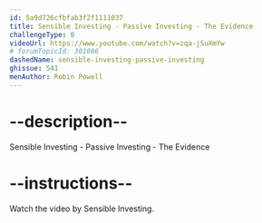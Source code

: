 ```yaml
---
id: 5a9d726cfbfab3f2f1111037
title: Sensible Investing - Passive Investing - The Evidence
challengeType: 0
videoUrl: https://www.youtube.com/watch?v=zqa-jSuXmYw
# forumTopicId: 301086
dashedName: sensible-investing-passive-investing
ghissue: 541
menAuthor: Robin Powell
---
```


# --description--

Sensible Investing - Passive Investing - The Evidence

# --instructions--

Watch the video by Sensible Investing.